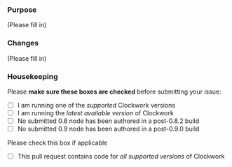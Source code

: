 ### Purpose
(Please fill in)

### Changes
(Please fill in)

### Housekeeping
Please **make sure these boxes are checked** before submitting your issue:
- [ ] I am running one of the *supported* Clockwork versions
- [ ] I am running the *latest available version* of Clockwork
- [ ] No submitted 0.8 node has been authored in a post-0.8.2 build
- [ ] No submitted 0.9 node has been authored in a post-0.9.0 build

Please check this box if applicable
- [ ] This pull request contains code for *all supported versions* of Clockwork